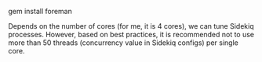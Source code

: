

gem install foreman

Depends on the number of cores (for me, it is 4 cores), we can tune Sidekiq processes. However, based on best practices, it is recommended not to use more than 50 threads (concurrency value in Sidekiq configs) per single core.